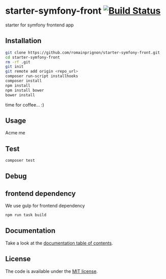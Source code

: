 # starter-symfony-front [![Build Status](https://travis-ci.org/romainPrignon/starter-symfony-front.svg?branch=master)](https://travis-ci.org/romainPrignon/starter-symfony-front)

starter for symfony frontend app

## Installation

```sh
git clone https://github.com/romainprignon/starter-symfony-front.git
cd starter-symfony-front
rm -rf .git
git init
git remote add origin <repo_url>
composer run-script installhooks
composer install
npm install
npm install bower
bower install
```
time for coffee... :)

## Usage

Acme me


## Test

```sh
composer test
```

## Debug


## frontend dependency

We use gulp for frontend dependency
```sh
npm run task build
```


## Documentation

Take a look at the [documentation table of contents](doc/TOC.md).

## License

The code is available under the [MIT license](LICENSE.md).

